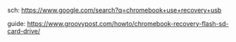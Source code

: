 sch: https://www.google.com/search?q=chromebook+use+recovery+usb

guide: https://www.groovypost.com/howto/chromebook-recovery-flash-sd-card-drive/
